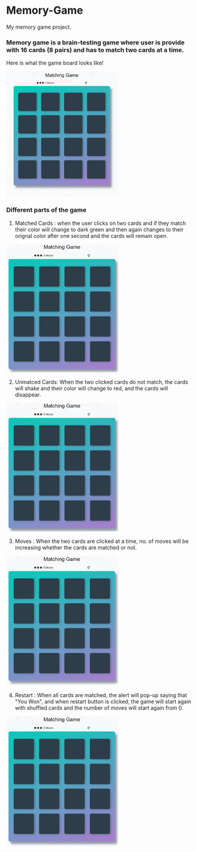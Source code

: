 # Memory-Game
My memory game project.
### Memory game is a brain-testing game where user is provide with 16 cards (8 pairs) and has to match two cards at a time.

Here is what the game board looks like!

<img src="img/Captures.png" width="300px">

### Different parts of the game

1. Matched Cards : when the user clicks on two cards and if they match their color will change to dark green and then again changes to their orignal color after one second and the cards will remain open.

<img src="img/match.gif" width ="300px">

2. Unmatced Cards: When the two clicked cards do not match, the cards will shake and their color will change to red, and the cards will disappear.

<img src="img/unmatch.gif" width="300px">

3. Moves : When the two cards are clicked at a time, no. of moves will be increasing whether the cards are matched or not.

<img src="img/moves.gif" width="300px">

4. Restart : When all cards are matched, the alert will pop-up saying that "You Won", and when restart button is clicked, the game will start again with shuffled cards and the number of moves will start again from 0.

<img src="img/restart.gif" width="300px">






 
